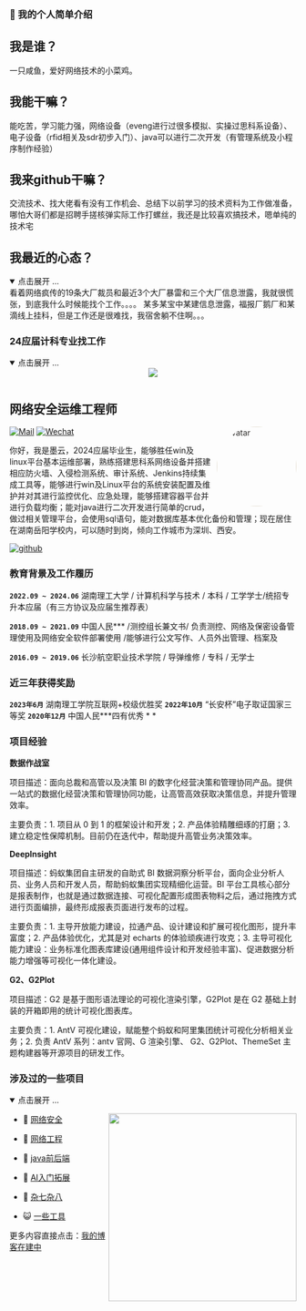 ### 👋 我的个人简单介绍
## 我是谁？
一只咸鱼，爱好网络技术的小菜鸡。
## 我能干嘛？
能吃苦，学习能力强，网络设备（eveng进行过很多模拟、实操过思科系设备）、电子设备（rfid相关及sdr初步入门）、java可以进行二次开发（有管理系统及小程序制作经验）
## 我来github干嘛？
交流技术、找大佬看有没有工作机会、总结下以前学习的技术资料为工作做准备，哪怕大哥们都是招聘手搓核弹实际工作打螺丝，我还是比较喜欢搞技术，嗯单纯的技术宅
## 我最近的心态？
<details open>
<summary>点击展开 ...</summary>
看着网络疯传的19条大厂裁员和最近3个大厂暴雷和三个大厂信息泄露，我就很慌张，到底我什么时候能找个工作。。。。
某多某宝中某建信息泄露，福报厂鹅厂和某滴线上挂科，但是工作还是很难找，我宿舍躺不住啊。。。
</details>

### 24应届计科专业找工作
<details open>
<summary>点击展开 ...</summary>

<div>
  
  <div align="center">
<img src="https://readme-typing-svg.herokuapp.com/?lines=欢迎大佬来看我;大四狗找工作找麻了&font=Roboto" />
<img src="https://camo.githubusercontent.com/82291b0fe831bfc6781e07fc5090cbd0a8b912bb8b8d4fec0696c881834f81ac/68747470733a2f2f70726f626f742e6d656469612f394575424971676170492e676966"
width="1200"  height="10">
  </div>

## 网络安全运维工程师

<img style="border-radius: 100%; padding-left: 0; margin-left: 10px; filter: brightness(1.2) contrast(.85) saturate(.05) sepia(.2)" src="https://avatars.githubusercontent.com/u/152273871?v=4" width="140" height="140" alt="avatar" align="right">

[![Mail](https://img.shields.io/badge/-yizhixianfish@outlook.com-gray?style=flat-square&logo=gmail&logoColor=red&link=)](mailto:yizhixianfish@outlook.com)
[![Wechat](https://img.shields.io/badge/-13324577612-07c160?style=flat-square&logo=Wechat&logoColor=white)](https://qm.qq.com/q/yWOv19E2XY)


你好，我是墨云，2024应届毕业生，能够胜任win及linux平台基本运维部署，熟练搭建思科系网络设备并搭建相应防火墙、入侵检测系统、审计系统、Jenkins持续集成工具等，能够进行win及Linux平台的系统安装配置及维护并对其进行监控优化、应急处理，能够搭建容器平台并进行负载均衡；能对java进行二次开发进行简单的crud，做过相关管理平台，会使用sql语句，能对数据库基本优化备份和管理；现在居住在湖南岳阳学校内，可以随时到岗，倾向工作城市为深圳、西安。

[![github](https://cdn.jsdelivr.net/gh/turkyden/geek-resume/logo/social/github.png)](https://github.com/yizhixianfish)&nbsp;&nbsp;


### 教育背景及工作履历

**`2022.09 ~ 2024.06`** 湖南理工大学 / 计算机科学与技术 / 本科 / 工学学士/统招专升本应届（有三方协议及应届生推荐表）

**`2018.09 ~ 2021.09`** 中国人民*** /测控组长兼文书/ 负责测控、网络及保密设备管理使用及网络安全软件部署使用 /能够进行公文写作、人员外出管理、档案及

**`2016.09 ~ 2019.06`** 长沙航空职业技术学院 / 导弹维修 / 专科 / 无学士

### 近三年获得奖励
**`2023年6月`** 湖南理工学院互联网+校级优胜奖
**`2022年10月`** “长安杯”电子取证国家三等奖
**`2020年12月`** 中国人民***四有优秀 * *

### 项目经验

**数据作战室**

项目描述：面向总裁和高管以及决策 BI 的数字化经营决策和管理协同产品。提供一站式的数据化经营决策和管理协同功能，让高管高效获取决策信息，并提升管理效率。

主要负责：1. 项目从 0 到 1 的框架设计和开发；2. 产品体验精雕细琢的打磨；3. 建立稳定性保障机制。目前仍在迭代中，帮助提升高管业务决策效率。

**DeepInsight**

项目描述：蚂蚁集团自主研发的自助式 BI 数据洞察分析平台，面向企业分析人员、业务人员和开发人员，帮助蚂蚁集团实现精细化运营。BI 平台工具核心部分是报表制作，也就是通过数据连接、可视化配置形成图表物料之后，通过拖拽方式进行页面编排，最终形成报表页面进行发布的过程。

主要负责：1. 主导开放能力建设，拉通产品、设计建设和扩展可视化图形，提升丰富度；2. 产品体验优化，尤其是对 echarts 的体验顽疾进行攻克；3. 主导可视化能力建设：业务标准化图表库建设(通用组件设计和开发经验丰富)、促进数据分析能力增强等可视化一体化建设。

**G2、G2Plot**

项目描述：G2 是基于图形语法理论的可视化渲染引擎，G2Plot 是在 G2 基础上封装的开箱即用的统计可视化图表库。

主要负责：1. AntV 可视化建设，赋能整个蚂蚁和阿里集团统计可视化分析相关业务；2. 负责 AntV 系列：antv 官网、G 渲染引擎、 G2、G2Plot、ThemeSet 主题构建器等开源项目的研发工作。
</div>

</details>

### 涉及过的一些项目
<details open>
<summary>点击展开 ...</summary>

<img align='right' src="https://tva4.sinaimg.cn/large/008k1Yt0ly1h4no500obvg30fk0bo1cn.gif" width="330" />

<!-- BLOG-POST-LIST:START -->
- 🐻 [网络安全](https://github.com/yizhixianfish/) 

- 🎃 [网络工程](https://github.com/yizhixianfish/) 

- 🚀 [java前后端](https://github.com/yizhixianfish/) 

- 🌋 [AI入门拓展](https://github.com/yizhixianfish/) 

- 🌁 [杂七杂八](https://github.com/yizhixianfish/) 

- 😺 [一些工具](https://github.com/yizhixianfish/) 


更多内容直接点击：[我的博客在建中](heep://www.baidu.com)

</details>
